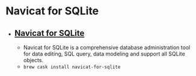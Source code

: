 # Navicat for SQLite
- [Navicat for SQLite](https://www.navicat.com/products/navicat-for-sqlite)
  - 
  - Navicat for SQLite is a comprehensive database administration tool for data editing, SQL query, data modeling and support all SQLite objects.
  - `brew cask install navicat-for-sqlite`
